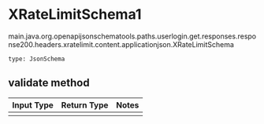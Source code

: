 # XRateLimitSchema1
main.java.org.openapijsonschematools.paths.userlogin.get.responses.response200.headers.xratelimit.content.applicationjson.XRateLimitSchema
```
type: JsonSchema
```

## validate method
Input Type | Return Type | Notes
------------ | ------------- | -------------
 |  |
